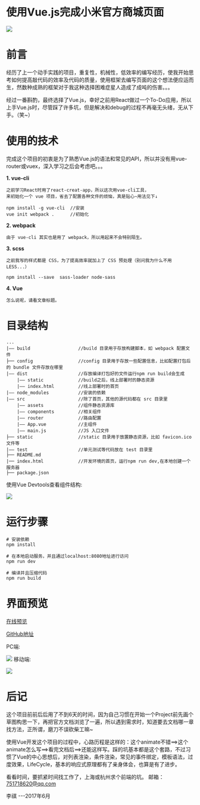 # 使用Vue.js完成小米官方商城页面
![](http://upload-images.jianshu.io/upload_images/5548587-af70ee6f6cb6be46.png?imageMogr2/auto-orient/strip%7CimageView2/2/w/1240)
# 前言
经历了上一个动手实践的项目，重复性，机械性，低效率的编写经历，使我开始思考如何提高敲代码的效率及代码的质量，使用框架去编写页面的这个想法便应运而生，然数种成熟的框架对于我这种选择困难症星人造成了成吨的伤害。。。
     
     
经过一番斟酌，最终选择了Vue.js，幸好之前用React做过一个To-Do应用，所以上手Vue.js时，尽管踩了许多坑，但是解决和debug的过程不再毫无头绪，无从下手。（笑~）
# 使用的技术
完成这个项目的初衷是为了熟悉Vue.js的语法和常见的API，所以并没有用vue-router或vuex，深入学习之后会考虑吧。。。    

**1. vue-cli**     

    之前学习React时用了react-creat-app，所以这次用vue-cli工具，    
    来初始化一个 vue 项目，省去了配置各种文件的烦恼，真是贴心~用法见下↓    

``` 
npm install -g vue-cli  //安装
vue init webpack .      //初始化
```   

**2. webpack**     

    由于 vue-cli 其实也是用了 webpack，所以用起来不会特别陌生。    

**3. scss**    

    之前我写的样式都是 CSS，为了提高效率就加上了 CSS 预处理（别问我为什么不用LESS...）    

```npm install --save  sass-loader node-sass```    

**4. Vue**    

    怎么说呢，请看文章标题。

# 目录结构
```
...
|—— build                  //build 目录用于存放构建脚本，如 webpack 配置文件
├── config                 //config 目录用于存放一些配置信息，比如配置打包后的 bundle 文件存放在哪里
|—— dist                   //存放编译打包好的文件运行npm run build会生成
    |—— static             //build之后，线上部署时的静态资源
    |—— index.html         //线上部署时的首页
|—— node_modules           //安装的依赖
|—— src                    //除了首页，其他的源代码都在 src 目录里
    |—— assets             //组件静态资源库
    |—— components         //相关组件
    |—— router             //路由配置
    |—— App.vue            //主组件
    |—— main.js            //JS 入口文件
├── static                 //static 目录用于放置静态资源，比如 favicon.ico 文件等
|—— test                   //单元测试等代码放在 test 目录里
├── README.md
|── index.html             //开发环境的首页，运行npm run dev,在本地创建一个服务器 
├── package.json    
```
使用Vue Devtools查看组件结构:     

![](http://upload-images.jianshu.io/upload_images/5548587-5a6123b28a4f0e09.png?imageMogr2/auto-orient/strip%7CimageView2/2/w/1240)
# 运行步骤
```
# 安装依赖
npm install

# 在本地启动服务，并且通过localhost:8080地址进行访问
npm run dev

# 编译并且压缩代码
npm run build
```
# 界面预览
[在线预览](https://honohonoho.github.io/MiStore-by-Vue/dist/#/)     

[GitHub地址](https://github.com/Honohonoho/MiStore-by-Vue)    

PC端:    

![](http://upload-images.jianshu.io/upload_images/5548587-af70ee6f6cb6be46.png?imageMogr2/auto-orient/strip%7CimageView2/2/w/1240)
移动端:    

![](http://upload-images.jianshu.io/upload_images/5548587-3c6ec24c3a729796.png?imageMogr2/auto-orient/strip%7CimageView2/2/w/1240)
# 后记
这个项目前前后后用了不到6天的时间，因为自己习惯在开始一个Project前先画个草图构思一下，再把官方文档浏览了一遍，所以遇到需求时，知道要去文档哪一章找方法，正所谓，磨刀不误砍柴工嘛~
   
   
使用Vue开发这个项目的过程中，心路历程是这样的：这个animate不错==>这个animate怎么写==>看完文档后==>还能这样写。踩的坑基本都是这个套路，不过习惯了Vue的中心思想后，对列表渲染，条件渲染，常见的事件绑定，模板语法，过度效果，LifeCycle，基本的响应式原理都有了亲身体会，也算是有了进步。
    
    
看看时间，要抓紧时间找工作了，上海或杭州求个前端的坑。
邮箱：751718620@qq.com
    
    
李祺 ---2017年6月